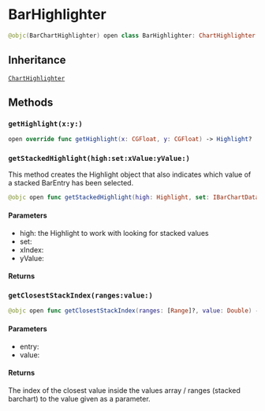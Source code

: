 # BarHighlighter

``` swift
@objc(BarChartHighlighter) open class BarHighlighter: ChartHighlighter
```

## Inheritance

[`ChartHighlighter`](/ChartHighlighter)

## Methods

### `getHighlight(x:y:)`

``` swift
open override func getHighlight(x: CGFloat, y: CGFloat) -> Highlight?
```

### `getStackedHighlight(high:set:xValue:yValue:)`

This method creates the Highlight object that also indicates which value of a stacked BarEntry has been selected.

``` swift
@objc open func getStackedHighlight(high: Highlight, set: IBarChartDataSet, xValue: Double, yValue: Double) -> Highlight?
```

#### Parameters

  - high: the Highlight to work with looking for stacked values
  - set:
  - xIndex:
  - yValue:

#### Returns

### `getClosestStackIndex(ranges:value:)`

``` swift
@objc open func getClosestStackIndex(ranges: [Range]?, value: Double) -> Int
```

#### Parameters

  - entry:
  - value:

#### Returns

The index of the closest value inside the values array / ranges (stacked barchart) to the value given as a parameter.
